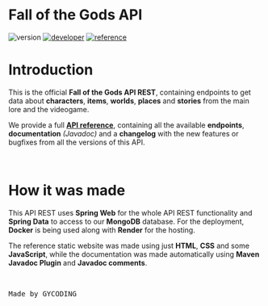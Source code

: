 # Fall of the Gods API

![version](https://img.shields.io/badge/version-1.0.0-gold?style=for-the-badge)
[![developer](https://img.shields.io/badge/developed-GYCoding-purple?style=for-the-badge)](https://gycoding.com)
[![reference](https://img.shields.io/badge/reference-api_reference-silver?style=for-the-badge)](https://fallofthegods-data.onrender.com)

# Introduction

This is the official **Fall of the Gods API REST**, containing endpoints to get data about **characters**, **items**, **worlds**, **places** and **stories** from the main lore and the videogame.

We provide a full **[API reference](https://fallofthegods-data.onrender.com)**, containing all the available **endpoints**, **documentation** *(Javadoc)* and a **changelog** with the new features or bugfixes from all the versions of this API.

<br>

# How it was made

This API REST uses **Spring Web** for the whole API REST functionality and **Spring Data** to access to our **MongoDB** database. For the deployment, **Docker** is being used along with **Render** for the hosting.

The reference static website was made using just **HTML**, **CSS** and some **JavaScript**, while the documentation was made automatically using **Maven Javadoc Plugin** and **Javadoc comments**.

<br>

<pre>Made by GYCODING</pre>
